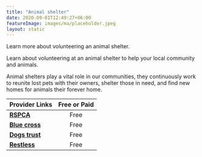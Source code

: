 ```yaml
---
title: "Animal shelter"
date: 2020-09-01T12:49:27+06:00
featureImage: images/ma/placeholder.jpeg
layout: static
---
```


Learn more about volunteering an animal shelter.

Learn about volunteering at an animal shelter to help your local community and animals.

Animal shelters play a vital role in our communities, they continuously work to reunite lost pets with their owners, shelter those in need, and find new homes for animals their forever home.

| Provider Links      | Free or Paid  |  
| :-----------          | :--------------:      |  
| [**RSPCA**](https://www.rspca.org.uk/getinvolved/volunteer) | Free | 
| [**Blue cross**](https://www.bluecross.org.uk/volunteer-pets) | Free | 
| [**Dogs trust**](https://www.dogstrust.org.uk/support-us/volunteering) | Free | 
| [**Restless**](https://restless.co.uk/volunteer/volunteer-types-of-roles/animals/) | Free | 
  

<br/><br/>






